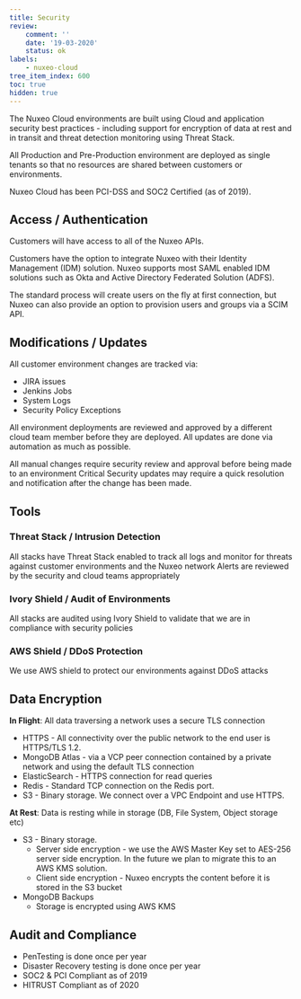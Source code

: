 ```yaml
---
title: Security
review:
    comment: ''
    date: '19-03-2020'
    status: ok
labels:
    - nuxeo-cloud
tree_item_index: 600
toc: true
hidden: true
---
```


The Nuxeo Cloud environments are built using Cloud and application security best practices - including support for encryption of data at rest and in transit and threat detection monitoring using Threat Stack.

All Production and Pre-Production environment are deployed as single tenants so that no resources are shared between customers or environments.

Nuxeo Cloud has been PCI-DSS and SOC2 Certified (as of 2019).

## Access / Authentication

Customers will have access to all of the Nuxeo APIs.

Customers have the option to integrate Nuxeo with their Identity Management (IDM) solution. Nuxeo supports most SAML enabled IDM solutions such as Okta and Active Directory Federated Solution (ADFS).

The standard process will create users on the fly at first connection, but Nuxeo can also provide an option to provision users and groups via a SCIM API.

## Modifications / Updates

All customer environment changes are tracked via:
- JIRA issues
- Jenkins Jobs
- System Logs
- Security Policy Exceptions

All environment deployments are reviewed and approved by a different cloud team member before they are deployed. All updates are done via automation as much as possible.

All manual changes require security review and approval before being made to an environment
Critical Security updates may require a quick resolution and notification after the change has been made.

## Tools

### Threat Stack / Intrusion Detection

All stacks have Threat Stack enabled to track all logs and monitor for threats against customer environments and the Nuxeo network
Alerts are reviewed by the security and cloud teams appropriately

### Ivory Shield / Audit of Environments

All stacks are audited using Ivory Shield to validate that we are in compliance with security policies

### AWS Shield / DDoS Protection

We use AWS shield to protect our environments against DDoS attacks

## Data Encryption

**In Flight**: All data traversing a network uses a secure TLS connection
- HTTPS - All connectivity over the public network to the end user is HTTPS/TLS 1.2.
- MongoDB Atlas - via a VCP peer connection contained by a private network and using the default TLS connection
- ElasticSearch - HTTPS connection for read queries
- Redis - Standard TCP connection on the Redis port.
- S3 - Binary storage. We connect over a VPC Endpoint and use HTTPS.

**At Rest**: Data is resting while in storage (DB, File System, Object storage etc)
- S3 - Binary storage.
  - Server side encryption - we use the AWS Master Key set to AES-256 server side encryption. In the future we plan to migrate this to an AWS KMS solution.
  - Client side encryption - Nuxeo encrypts the content before it is stored in the S3 bucket
- MongoDB Backups
  - Storage is encrypted using AWS KMS

## Audit and Compliance

- PenTesting is done once per year
- Disaster Recovery testing is done once per year
- SOC2 & PCI Compliant as of 2019
- HITRUST Compliant as of 2020
